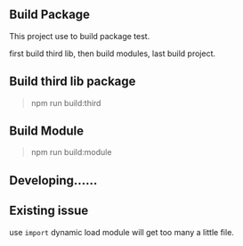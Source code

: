 ## Build Package

This project use to build package test.

first build third lib, then build modules, last build project.

## Build third lib package

> npm run build:third


## Build Module 

> npm run build:module

## Developing......

## Existing issue

use `import` dynamic load module will get too many a little file.
